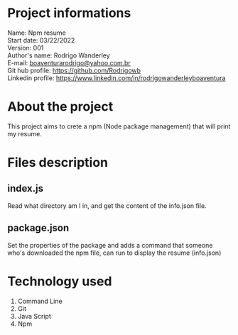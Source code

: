 # Project informations
Name: Npm resume <br />
Start date: 03/22/2022 <br />
Version: 001 <br />
Author's name: Rodrigo Wanderley <br />
E-mail: <boaventurarodrigo@yahoo.com.br> <br />
Git hub profile: <https://github.com/Rodrigowb> <br />
Linkedin profile: <https://www.linkedin.com/in/rodrigowanderleyboaventura> <br />
# About the project
This project aims to crete a npm (Node package management) that will print my resume.
# Files description
## index.js
Read what directory am I in, and get the content of the info.json file.
## package.json
Set the properties of the package and adds a command that someone who's downloaded the npm file, can run to display the resume (info.json)
# Technology used
1. Command Line
2. Git
3. Java Script
4. Npm
